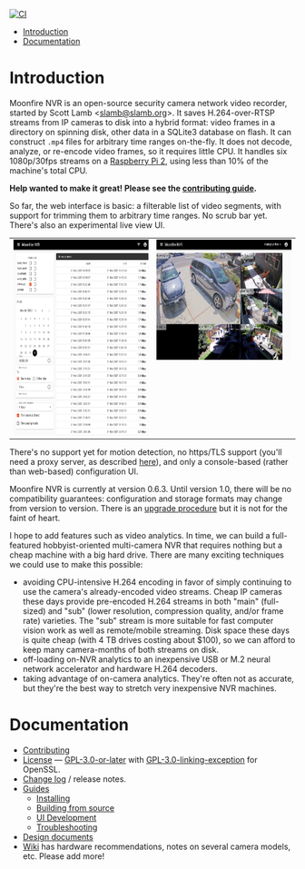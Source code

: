 [![CI](https://github.com/scottlamb/moonfire-nvr/workflows/CI/badge.svg)](https://github.com/scottlamb/moonfire-nvr/actions?query=workflow%3ACI)

* [Introduction](#introduction)
* [Documentation](#documentation)

# Introduction

Moonfire NVR is an open-source security camera network video recorder, started
by Scott Lamb &lt;<slamb@slamb.org>&gt;. It saves H.264-over-RTSP streams from
IP cameras to disk into a hybrid format: video frames in a directory on
spinning disk, other data in a SQLite3 database on flash. It can construct
`.mp4` files for arbitrary time ranges on-the-fly. It does not decode,
analyze, or re-encode video frames, so it requires little CPU. It handles six
1080p/30fps streams on a [Raspberry Pi
2](https://www.raspberrypi.org/products/raspberry-pi-2-model-b/), using
less than 10% of the machine's total CPU.

**Help wanted to make it great! Please see the [contributing
guide](CONTRIBUTING.md).**

So far, the web interface is basic: a filterable list of video segments,
with support for trimming them to arbitrary time ranges. No scrub bar yet.
There's also an experimental live view UI.

<table>
  <tbody>
    <tr valign=top>
      <td><a href="screenshots/list.png"><img src="screenshots/list.png" width=360 height=345 alt="list view screenshot"></a></td>
      <td><a href="screenshots/live.jpg"><img src="screenshots/live.jpg" width=360 height=212 alt="live view screenshot"></a></td>
    </tr>
  </tbody>
</table>

There's no support yet for motion detection, no https/TLS support (you'll
need a proxy server, as described [here](guide/secure.md)), and only a
console-based (rather than web-based) configuration UI.

Moonfire NVR is currently at version 0.6.3. Until version 1.0, there will be no
compatibility guarantees: configuration and storage formats may change from
version to version. There is an [upgrade procedure](guide/schema.md) but it is
not for the faint of heart.

I hope to add features such as video analytics. In time, we can build
a full-featured hobbyist-oriented multi-camera NVR that requires nothing but
a cheap machine with a big hard drive. There are many exciting techniques we
could use to make this possible:

*   avoiding CPU-intensive H.264 encoding in favor of simply continuing to use
    the camera's already-encoded video streams. Cheap IP cameras these days
    provide pre-encoded H.264 streams in both "main" (full-sized) and "sub"
    (lower resolution, compression quality, and/or frame rate) varieties. The
    "sub" stream is more suitable for fast computer vision work as well as
    remote/mobile streaming. Disk space these days is quite cheap (with 4 TB
    drives costing about $100), so we can afford to keep many camera-months
    of both streams on disk.
*   off-loading on-NVR analytics to an inexpensive USB or M.2 neural network
    accelerator and hardware H.264 decoders.
*   taking advantage of on-camera analytics. They're often not as accurate, but
    they're the best way to stretch very inexpensive NVR machines.

# Documentation

*   [Contributing](CONTRIBUTING.md)
*   [License](LICENSE.txt) —
    [GPL-3.0-or-later](https://spdx.org/licenses/GPL-3.0-or-later.html)
    with [GPL-3.0-linking-exception](https://spdx.org/licenses/GPL-3.0-linking-exception.html)
    for OpenSSL.
*   [Change log](CHANGELOG.md) / release notes.
*   [Guides](guide/)
    *   [Installing](guide/install.md)
    *   [Building from source](guide/build.md)
    *   [UI Development](guide/developing-ui.md)
    *   [Troubleshooting](guide/troubleshooting.md)
*   [Design documents](design/)
*   [Wiki](https://github.com/scottlamb/moonfire-nvr/wiki) has hardware
    recommendations, notes on several camera models, etc. Please add more!
